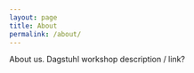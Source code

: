 ```yaml
---
layout: page
title: About
permalink: /about/
---
```


About us. Dagstuhl workshop description / link? 
